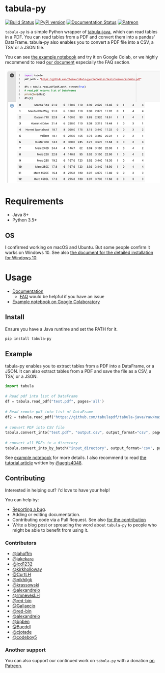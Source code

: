 # tabula-py

[![Build Status](https://travis-ci.org/chezou/tabula-py.svg?branch=master)](https://travis-ci.org/chezou/tabula-py)
[![PyPI version](https://badge.fury.io/py/tabula-py.svg)](https://badge.fury.io/py/tabula-py)
[![Documentation Status](https://readthedocs.org/projects/tabula-py/badge/?version=latest)](https://tabula-py.readthedocs.io/en/latest/?badge=latest)
[![Patreon](https://img.shields.io/badge/patreon-donate-orange.svg)](https://www.patreon.com/chezou)


`tabula-py` is a simple Python wrapper of [tabula-java](https://github.com/tabulapdf/tabula-java), which can read tables in a PDF.
You can read tables from a PDF and convert them into a pandas' DataFrame. tabula-py also enables you to convert a PDF file into a CSV, a TSV or a JSON file.

You can see [the example notebook](https://nbviewer.jupyter.org/github/chezou/tabula-py/blob/master/examples/tabula_example.ipynb) and try it on Google Colab, or we highly recommend to read [our document](https://tabula-py.readthedocs.io/en/latest/) especially the FAQ section.

![](./example.png)


# Requirements

- Java 8+
- Python 3.5+

## OS

I confirmed working on macOS and Ubuntu. But some people confirm it works on Windows 10. See also [the document for the detailed installation for Windows 10](https://tabula-py.readthedocs.io/en/latest/getting_started.html#get-tabula-py-working-windows-10).

# Usage

- [Documentation](https://tabula-py.readthedocs.io/en/latest/)
  - [FAQ](https://tabula-py.readthedocs.io/en/latest/faq.html) would be helpful if you have an issue
- [Example notebook on Google Colaboratory](https://colab.research.google.com/github/chezou/tabula-py/blob/master/examples/tabula_example.ipynb)

## Install

Ensure you have a Java runtime and set the PATH for it.

```bash
pip install tabula-py
```

## Example

tabula-py enables you to extract tables from a PDF into a DataFrame, or a JSON. It can also extract tables from a PDF and save the file as a CSV, a TSV, or a JSON.  

```py
import tabula

# Read pdf into list of DataFrame
df = tabula.read_pdf("test.pdf", pages='all')

# Read remote pdf into list of DataFrame
df2 = tabula.read_pdf("https://github.com/tabulapdf/tabula-java/raw/master/src/test/resources/technology/tabula/arabic.pdf")

# convert PDF into CSV file
tabula.convert_into("test.pdf", "output.csv", output_format="csv", pages='all')

# convert all PDFs in a directory
tabula.convert_into_by_batch("input_directory", output_format='csv', pages='all')
```

See [example notebook](https://nbviewer.jupyter.org/github/chezou/tabula-py/blob/master/examples/tabula_example.ipynb) for more details. I also recommend to read [the tutorial article](https://aegis4048.github.io/parse-pdf-files-while-retaining-structure-with-tabula-py) written by [@aegis4048](https://github.com/aegis4048).


## Contributing

Interested in helping out? I'd love to have your help!

You can help by:

- [Reporting a bug](https://github.com/chezou/tabula-py/issues).
- Adding or editing documentation.
- Contributing code via a Pull Request. See also [for the contribution](docs/contributing.rst)
- Write a blog post or spreading the word about `tabula-py` to people who might be able to benefit from using it.


### Contributors

- [@lahoffm](https://github.com/lahoffm)
- [@jakekara](https://github.com/jakekara)
- [@lcd1232](https://github.com/lcd1232)
- [@kirkholloway](https://github.com/kirkholloway)
- [@CurtLH](https://github.com/CurtLH)
- [@nikhilgk](https://github.com/nikhilgk)
- [@krassowski](https://github.com/krassowski)
- [@alexandreio](https://github.com/alexandreio)
- [@rmnevesLH](https://github.com/rmnevesLH)
- [@red-bin](https://github.com/red-bin)
- [@Gallaecio](https://github.com/Gallaecio)
- [@red-bin](https://github.com/red-bin)
- [@alexandreio](https://github.com/alexandreio)
- [@bpben](https://github.com/bpben)
- [@Bueddl](https://github.com/Bueddl)
- [@cjotade](https://github.com/cjotade)
- [@codeboy5](https://github.com/codeboy5)

### Another support

You can also support our continued work on `tabula-py` with a donation [on Patreon](https://www.patreon.com/chezou).
